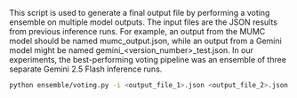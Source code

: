 This script is used to generate a final output file by performing a voting ensemble on multiple model outputs. The input files are the JSON results from previous inference runs. For example, an output from the MUMC model should be named mumc_output.json, while an output from a Gemini model might be named gemini_<version_number>_test.json.
In our experiments, the best-performing voting pipeline was an ensemble of three separate Gemini 2.5 Flash inference runs.
```bash
python ensemble/voting.py -i <output_file_1>.json <output_file_2>.json <output_file_3>.json ... -o voting.json
```
